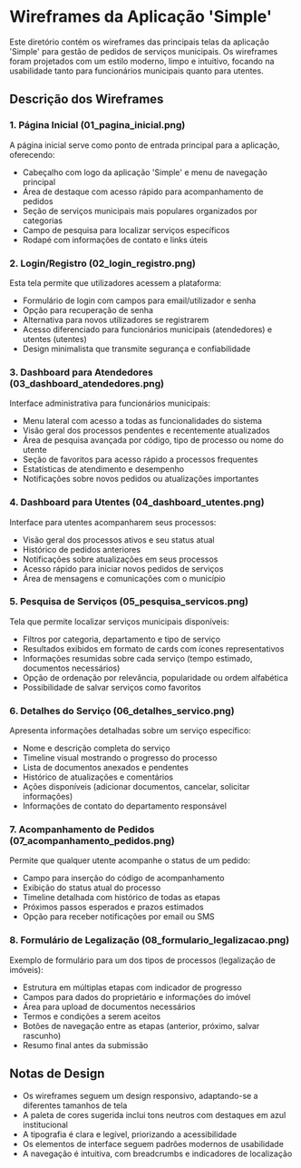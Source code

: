 # Wireframes da Aplicação 'Simple'

Este diretório contém os wireframes das principais telas da aplicação 'Simple' para gestão de pedidos de serviços municipais. Os wireframes foram projetados com um estilo moderno, limpo e intuitivo, focando na usabilidade tanto para funcionários municipais quanto para utentes.

## Descrição dos Wireframes

### 1. Página Inicial (01_pagina_inicial.png)
A página inicial serve como ponto de entrada principal para a aplicação, oferecendo:
- Cabeçalho com logo da aplicação 'Simple' e menu de navegação principal
- Área de destaque com acesso rápido para acompanhamento de pedidos
- Seção de serviços municipais mais populares organizados por categorias
- Campo de pesquisa para localizar serviços específicos
- Rodapé com informações de contato e links úteis

### 2. Login/Registro (02_login_registro.png)
Esta tela permite que utilizadores acessem a plataforma:
- Formulário de login com campos para email/utilizador e senha
- Opção para recuperação de senha
- Alternativa para novos utilizadores se registrarem
- Acesso diferenciado para funcionários municipais (atendedores) e utentes (utentes)
- Design minimalista que transmite segurança e confiabilidade

### 3. Dashboard para Atendedores (03_dashboard_atendedores.png)
Interface administrativa para funcionários municipais:
- Menu lateral com acesso a todas as funcionalidades do sistema
- Visão geral dos processos pendentes e recentemente atualizados
- Área de pesquisa avançada por código, tipo de processo ou nome do utente
- Seção de favoritos para acesso rápido a processos frequentes
- Estatísticas de atendimento e desempenho
- Notificações sobre novos pedidos ou atualizações importantes

### 4. Dashboard para Utentes (04_dashboard_utentes.png)
Interface para utentes acompanharem seus processos:
- Visão geral dos processos ativos e seu status atual
- Histórico de pedidos anteriores
- Notificações sobre atualizações em seus processos
- Acesso rápido para iniciar novos pedidos de serviços
- Área de mensagens e comunicações com o município

### 5. Pesquisa de Serviços (05_pesquisa_servicos.png)
Tela que permite localizar serviços municipais disponíveis:
- Filtros por categoria, departamento e tipo de serviço
- Resultados exibidos em formato de cards com ícones representativos
- Informações resumidas sobre cada serviço (tempo estimado, documentos necessários)
- Opção de ordenação por relevância, popularidade ou ordem alfabética
- Possibilidade de salvar serviços como favoritos

### 6. Detalhes do Serviço (06_detalhes_servico.png)
Apresenta informações detalhadas sobre um serviço específico:
- Nome e descrição completa do serviço
- Timeline visual mostrando o progresso do processo
- Lista de documentos anexados e pendentes
- Histórico de atualizações e comentários
- Ações disponíveis (adicionar documentos, cancelar, solicitar informações)
- Informações de contato do departamento responsável

### 7. Acompanhamento de Pedidos (07_acompanhamento_pedidos.png)
Permite que qualquer utente acompanhe o status de um pedido:
- Campo para inserção do código de acompanhamento
- Exibição do status atual do processo
- Timeline detalhada com histórico de todas as etapas
- Próximos passos esperados e prazos estimados
- Opção para receber notificações por email ou SMS

### 8. Formulário de Legalização (08_formulario_legalizacao.png)
Exemplo de formulário para um dos tipos de processos (legalização de imóveis):
- Estrutura em múltiplas etapas com indicador de progresso
- Campos para dados do proprietário e informações do imóvel
- Área para upload de documentos necessários
- Termos e condições a serem aceitos
- Botões de navegação entre as etapas (anterior, próximo, salvar rascunho)
- Resumo final antes da submissão

## Notas de Design
- Os wireframes seguem um design responsivo, adaptando-se a diferentes tamanhos de tela
- A paleta de cores sugerida inclui tons neutros com destaques em azul institucional
- A tipografia é clara e legível, priorizando a acessibilidade
- Os elementos de interface seguem padrões modernos de usabilidade
- A navegação é intuitiva, com breadcrumbs e indicadores de localização
